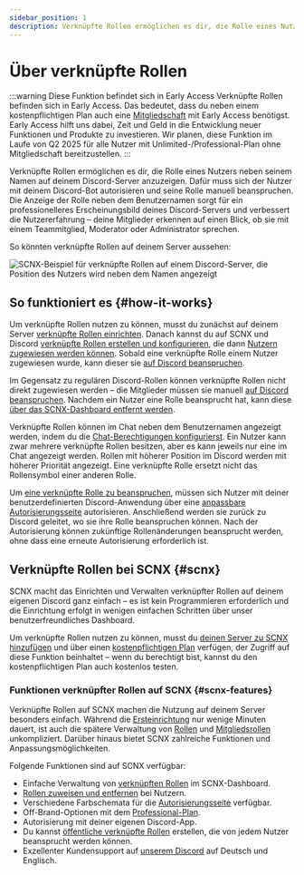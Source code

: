```yaml
---
sidebar_position: 1
description: Verknüpfte Rollen ermöglichen es dir, die Rolle eines Nutzers direkt neben seinem Benutzernamen im Chat anzuzeigen.
---
```


# Über verknüpfte Rollen

:::warning Diese Funktion befindet sich in Early Access
Verknüpfte Rollen befinden sich in Early Access. Das bedeutet, dass du neben einem kostenpflichtigen Plan auch eine [Mitgliedschaft](https://membership.scootkit.com) mit Early Access benötigst. Early Access hilft uns dabei, Zeit und Geld in die Entwicklung neuer Funktionen und Produkte zu investieren. Wir planen, diese Funktion im Laufe von Q2 2025 für alle Nutzer mit Unlimited-/Professional-Plan ohne Mitgliedschaft bereitzustellen.
:::

Verknüpfte Rollen ermöglichen es dir, die Rolle eines Nutzers neben seinem Namen auf deinem Discord-Server anzuzeigen. Dafür muss sich der Nutzer mit deinem Discord-Bot autorisieren und seine Rolle manuell beanspruchen. Die Anzeige der Rolle neben dem Benutzernamen sorgt für ein professionelleres Erscheinungsbild deines Discord-Servers und verbessert die Nutzererfahrung – deine Mitglieder erkennen auf einen Blick, ob sie mit einem Teammitglied, Moderator oder Administrator sprechen.

So könnten verknüpfte Rollen auf deinem Server aussehen:

![SCNX-Beispiel für verknüpfte Rollen auf einem Discord-Server, die Position des Nutzers wird neben dem Namen angezeigt](https://scnx.app/img/linked-roles-example.png)

## So funktioniert es {#how-it-works}

Um verknüpfte Rollen nutzen zu können, musst du zunächst auf deinem Server [verknüpfte Rollen einrichten](./../linked-roles). Danach kannst du auf SCNX und Discord [verknüpfte Rollen erstellen und konfigurieren](./role-managment), die dann [Nutzern zugewiesen werden können](./user-managment). Sobald eine verknüpfte Rolle einem Nutzer zugewiesen wurde, kann dieser sie [auf Discord beanspruchen](./claim-roles).

Im Gegensatz zu regulären Discord-Rollen können verknüpfte Rollen nicht direkt zugewiesen werden – die Mitglieder müssen sie manuell [auf Discord beanspruchen](./claim-roles). Nachdem ein Nutzer eine Rolle beansprucht hat, kann diese [über das SCNX-Dashboard entfernt werden](./user-managment#remove-role).

Verknüpfte Rollen können im Chat neben dem Benutzernamen angezeigt werden, indem du die [Chat-Berechtigungen konfigurierst](./role-managment#display-in-chat). Ein Nutzer kann zwar mehrere verknüpfte Rollen besitzen, aber es kann jeweils nur eine im Chat angezeigt werden. Rollen mit höherer Position im Discord werden mit höherer Priorität angezeigt. Eine verknüpfte Rolle ersetzt nicht das Rollensymbol einer anderen Rolle.

Um [eine verknüpfte Rolle zu beanspruchen](./claim-roles), müssen sich Nutzer mit deiner benutzerdefinierten Discord-Anwendung über eine [anpassbare Autorisierungsseite](./settings#authorization-page) autorisieren. Anschließend werden sie zurück zu Discord geleitet, wo sie ihre Rolle beanspruchen können. Nach der Autorisierung können zukünftige Rollenänderungen beansprucht werden, ohne dass eine erneute Autorisierung erforderlich ist.

## Verknüpfte Rollen bei SCNX {#scnx}

SCNX macht das Einrichten und Verwalten verknüpfter Rollen auf deinem eigenen Discord ganz einfach – es ist kein Programmieren erforderlich und die Einrichtung erfolgt in wenigen einfachen Schritten über unser benutzerfreundliches Dashboard.

Um verknüpfte Rollen nutzen zu können, musst du [deinen Server zu SCNX hinzufügen](./../setup) und über einen [kostenpflichtigen Plan](../scnx/guilds/plans) verfügen, der Zugriff auf diese Funktion beinhaltet – wenn du berechtigt bist, kannst du den kostenpflichtigen Plan auch kostenlos testen.

### Funktionen verknüpfter Rollen auf SCNX {#scnx-features}

Verknüpfte Rollen auf SCNX machen die Nutzung auf deinem Server besonders einfach. Während die [Ersteinrichtung](./../linked-roles) nur wenige Minuten dauert, ist auch die spätere Verwaltung von [Rollen](./role-managment) und [Mitgliedsrollen](./user-managment) unkompliziert. Darüber hinaus bietet SCNX zahlreiche Funktionen und Anpassungsmöglichkeiten.

Folgende Funktionen sind auf SCNX verfügbar:

* Einfache Verwaltung von [verknüpften Rollen](./role-managment) im SCNX-Dashboard.
* [Rollen zuweisen und entfernen](./user-managment) bei Nutzern.
* Verschiedene Farbschemata für die [Autorisierungsseite](./settings#authorization-page) verfügbar.
* Off-Brand-Optionen mit dem [Professional-Plan](./../scnx/guilds/plans).
* Autorisierung mit deiner eigenen Discord-App.
* Du kannst [öffentliche verknüpfte Rollen](./role-managment#public-roles) erstellen, die von jedem Nutzer beansprucht werden können.
* Exzellenter Kundensupport auf [unserem Discord](https://scootk.it/dc-de) auf Deutsch und Englisch.
